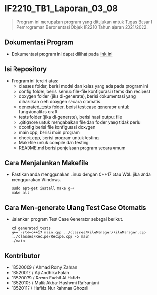 # IF2210_TB1_Laporan_03_08

> Program ini merupakan program yang ditujukan untuk Tugas Besar I Pemrograman Berorientasi Objek IF2210 Tahun ajaran 2021/2022.

## Dokumentasi Program
- Dokumentasi program ini dapat dilihat pada [link ini](https://malikrafsan.github.io/Tubes1-OOP-Doxygen-Documentation/index.html)

## Isi Repository
- Program ini terdiri atas:
  - classes folder, berisi modul dan kelas yang ada pada program ini
  - config folder, berisi semua file-file konfigurasi (items dan recipes)
  - doxygen folder (jika di-generate), berisi dokumentasi yang dihasilkan oleh doxygen secara otomatis
  - generated_tests folder, berisi test case generator untuk fungsionalitas craft
  - tests folder (jika di-generate), berisi hasil output file
  - .gitignore untuk mengabaikan file dan folder yang tidak perlu
  - dconfig berisi file konfigurasi doxygen
  - main.cpp, berisi main program
  - check.cpp, berisi program untuk testing
  - Makefile untuk compile dan testing
  - README.md berisi penjelasan program secara umum

## Cara Menjalankan Makefile
- Pastikan anda menggunakan Linux dengan C++17 atau WSL jika anda menggunakan Windows.
  ```
  sudo apt-get install make g++
  make all
  ```

## Cara Men-generate Ulang Test Case Otomatis
- Jalankan program Test Case Generator sebagai berikut.
  ```
  cd generated_tests
  g++ -std=c++17 main.cpp ../classes/FileManager/FileManager.cpp ../classes/Recipe/Recipe.cpp -o main
  ./main
  ```

## Kontributor
- 13520009 / Ahmad Romy Zahran
- 13520012 / Aji Andhika Falah
- 13520039 / Rozan Fadhil Al Hafidz
- 13520105 / Malik Akbar Hashemi Rafsanjani
- 13520117 / Hafidz Nur Rahman Ghozali
